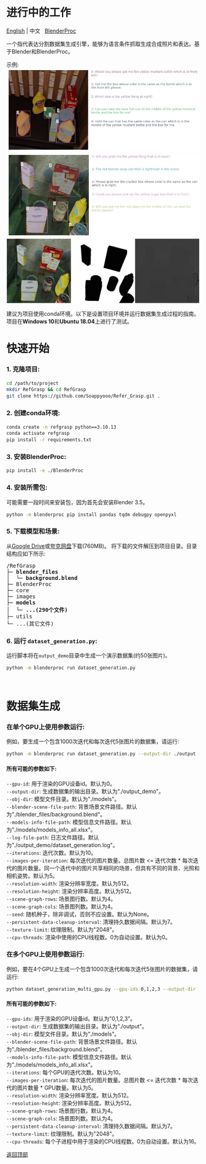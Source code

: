 <a id="top"></a>
# 进行中的工作
[English](readme.md) | 中文 &nbsp;
[BlenderProc](https://github.com/DLR-RM/BlenderProc)

一个指代表达分割数据集生成引擎，能够为语言条件抓取生成合成照片和表达。基于Blender和BlenderProc。

示例:  
![fig1](/images/fig1.jpg "fig1")
![fig2](/images/fig2.jpg "fig2")
![fig3](/images/fig3.png "fig3")

建议为项目使用conda环境。以下是设置项目环境并运行数据集生成过程的指南。项目在**Windows 10**和**Ubuntu 18.04**上进行了测试。
# 快速开始
<!--
### 1. Clone the project:
```bash
cd /path/to/project
mkdir RefGrasp && cd RefGrasp
git clone https://github.com/Soappyooo/Refer_Grasp.git .
```

### 2. Create a conda environment:
```bash
conda create -n refgrasp python==3.10.13
conda activate refgrasp
pip install -r requirements.txt
```


### 3. Install BlenderProc:
```bash
pip install -e ./BlenderProc
```
### 4. Install required packages:
It may take a while to install the packages as a Blender 3.5 would be installed first.
```bash
python -m blenderproc pip install pandas tqdm debugpy openpyxl
```
### 5. Download models and scene:
Download from [Google Drive](https://drive.google.com/file/d/1tDshqp_SNw9SoH4jtoeFkZu8dhrZSY12/view?usp=sharing) or [Quark Drive](https://pan.quark.cn/s/d94083a37db0).  
Extract the downloaded file to the project directory. The directory structure should look like this:
<pre>
/RefGrasp  
├─ <b>blender_files</b>
│  └─ <b>background.blend</b>
├─ BlenderProc  
├─ core  
├─ images 
├─ <b>models</b> 
│  └─ <b>...(290 files)</b>
├─ utils
└─ ...(other files)  
</pre>

### 6. Run `dataset_generation.py`:
Running the script will generate a demo dataset (about 50 images) in a `output_demo` directory.
```bash
python -m blenderproc run dataset_generation.py
```
<br>

# Dataset Generation
### Run with arguments on single GPU:
For example, to generate a dataset with 1000 iterations and 5 images per iteration, run:
```bash
python -m blenderproc run dataset_generation.py --output-dir ./output --iterations 1000 --images-per-iteration 5
```
#### All possible arguments are listed below:  
`--gpu-id`: GPU device id used for rendering. Default to 0.  
`--output-dir`: Output directory of the generated dataset. Default to "./output_demo".  
`--obj-dir`: Model files directory. Default to "./models".  
`--blender-scene-file-path`: Background scene file path. Default to "./blender_files/background.blend".  
`--models-info-file-path`: Models info file path. Default to "./models/models_info_all.xlsx".  
`--log-file-path`: Log file path. Default to "./output_demo/dataset_generation.log". 
`--iterations`: Number of iterations. Default to 10.  
`--images-per-iteration`: Number of images per iteration. Total images <= iterations * images_per_iteration. Images within an iteration shares the same scene with different background, light and camera pose. Default to 5.  
`--resolution-width`: Render resolution width. Default to 512.  
`--resolution-height`: Render resolution height. Default to 512.  
`--scene-graph-rows`: Scene graph rows. Default to 4.  
`--scene-graph-cols`: Scene graph cols. Default to 4.  
`--seed`: Random seed, should not be set unless debugging. Default to None.  
`--persistent-data-cleanup-interval`: Clean up persistent data interval. Default to 7.  
`--texture-limit`: Texture limit. Default to "2048".  
`--cpu-threads`: Number of CPU threads used in render. 0 for auto setting. Default to 0.  

### Run with arguments on multiple GPUs:
For example, to generate a dataset with 1000 iterations and 5 images per iteration on 4 GPUs, run:
```bash
python dataset_generation_multi_gpu.py --gpu-ids 0,1,2,3 --output-dir ./output --iteration 1000 --images-per-iteration 5
```
#### All possible arguments are listed below: 
`--gpu-ids`: GPU device ids used for rendering. Default to "0,1,2,3".  
`--output-dir`: Output directory of the generated dataset. Default to "./output".  
`--obj-dir`: Model files directory. Default to "./models".  
`--blender-scene-file-path`: Background scene file path. Default to "./blender_files/background.blend".  
`--models-info-file-path`: Models info file path. Default to "./models/models_info_all.xlsx".   
`--iterations`: Number of iterations per gpu. Default to 10.  
`--images-per-iteration`: Number of images per iteration. Total images <= iterations * images_per_iteration * gpu_count. Default to 5.  
`--resolution-width`: Render resolution width. Default to 512.  
`--resolution-height`: Render resolution height. Default to 512.  
`--scene-graph-rows`: Scene graph rows. Default to 4.  
`--scene-graph-cols`: Scene graph cols. Default to 4.   
`--persistent-data-cleanup-interval`: Clean up persistent data interval. Default to 7.  
`--texture-limit`: Texture limit. Default to "2048".  
`--cpu-threads`: Number of CPU threads used in render for each subprocess. 0 for auto setting. Default to 16. 
-->
### 1. 克隆项目:
```bash
cd /path/to/project
mkdir RefGrasp && cd RefGrasp
git clone https://github.com/Soappyooo/Refer_Grasp.git .
```
### 2. 创建conda环境:
```bash
conda create -n refgrasp python==3.10.13
conda activate refgrasp
pip install -r requirements.txt
```
### 3. 安装BlenderProc:
```bash
pip install -e ./BlenderProc
```
### 4. 安装所需包:
可能需要一段时间来安装包，因为首先会安装Blender 3.5。
```bash
python -m blenderproc pip install pandas tqdm debugpy openpyxl
```
### 5. 下载模型和场景:
从[Google Drive](https://drive.google.com/file/d/1tDshqp_SNw9SoH4jtoeFkZu8dhrZSY12/view?usp=sharing)或[夸克网盘](https://pan.quark.cn/s/d94083a37db0)下载(760MB)。
将下载的文件解压到项目目录。目录结构应如下所示:
<pre>
/RefGrasp  
├─ <b>blender_files</b>
│  └─ <b>background.blend</b>
├─ BlenderProc  
├─ core  
├─ images 
├─ <b>models</b> 
│  └─ <b>...(290个文件)</b>
├─ utils
└─ ...(其它文件)  
</pre>
### 6. 运行 `dataset_generation.py`:
运行脚本将在`output_demo`目录中生成一个演示数据集(约50张图片)。
```bash
python -m blenderproc run dataset_generation.py
```
<br>

# 数据集生成
### 在单个GPU上使用参数运行:
例如，要生成一个包含1000次迭代和每次迭代5张图片的数据集，请运行:
```bash
python -m blenderproc run dataset_generation.py --output-dir ./output --iterations 1000 --images-per-iteration 5
```
#### 所有可能的参数如下:  
`--gpu-id`: 用于渲染的GPU设备id。默认为0。  
`--output-dir`: 生成数据集的输出目录。默认为"./output_demo"。  
`--obj-dir`: 模型文件目录。默认为"./models"。  
`--blender-scene-file-path`: 背景场景文件路径。默认为"./blender_files/background.blend"。  
`--models-info-file-path`: 模型信息文件路径。默认为"./models/models_info_all.xlsx"。  
`--log-file-path`: 日志文件路径。默认为"./output_demo/dataset_generation.log"。  
`--iterations`: 迭代次数。默认为10。  
`--images-per-iteration`: 每次迭代的图片数量。总图片数 <= 迭代次数 * 每次迭代的图片数量。同一个迭代中的图片共享相同的场景，但具有不同的背景、光照和相机姿势。默认为5。  
`--resolution-width`: 渲染分辨率宽度。默认为512。  
`--resolution-height`: 渲染分辨率高度。默认为512。  
`--scene-graph-rows`: 场景图行数。默认为4。  
`--scene-graph-cols`: 场景图列数。默认为4。  
`--seed`: 随机种子，除非调试，否则不应设置。默认为None。  
`--persistent-data-cleanup-interval`: 清理持久数据间隔。默认为7。  
`--texture-limit`: 纹理限制。默认为"2048"。  
`--cpu-threads`: 渲染中使用的CPU线程数。0为自动设置。默认为0。

### 在多个GPU上使用参数运行:
例如，要在4个GPU上生成一个包含1000次迭代和每次迭代5张图片的数据集，请运行:
```bash
python dataset_generation_multi_gpu.py --gpu-ids 0,1,2,3 --output-dir ./output --iteration 1000 --images-per-iteration 5
```
#### 所有可能的参数如下: 
`--gpu-ids`: 用于渲染的GPU设备id。默认为"0,1,2,3"。  
`--output-dir`: 生成数据集的输出目录。默认为"./output"。  
`--obj-dir`: 模型文件目录。默认为"./models"。  
`--blender-scene-file-path`: 背景场景文件路径。默认为"./blender_files/background.blend"。  
`--models-info-file-path`: 模型信息文件路径。默认为"./models/models_info_all.xlsx"。  
`--iterations`: 每个GPU的迭代次数。默认为10。  
`--images-per-iteration`: 每次迭代的图片数量。总图片数 <= 迭代次数 * 每次迭代的图片数量 * GPU数量。默认为5。  
`--resolution-width`: 渲染分辨率宽度。默认为512。  
`--resolution-height`: 渲染分辨率高度。默认为512。  
`--scene-graph-rows`: 场景图行数。默认为4。  
`--scene-graph-cols`: 场景图列数。默认为4。  
`--persistent-data-cleanup-interval`: 清理持久数据间隔。默认为7。  
`--texture-limit`: 纹理限制。默认为"2048"。  
`--cpu-threads`: 每个子进程中用于渲染的CPU线程数。0为自动设置。默认为16。

[返回顶部](#top)